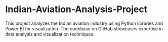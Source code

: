 # Indian-Aviation-Analysis-Project
This project analyzes the Indian aviation industry using Python libraries and Power BI for visualization. The codebase on GitHub showcases expertise in data analysis and visualization techniques.
